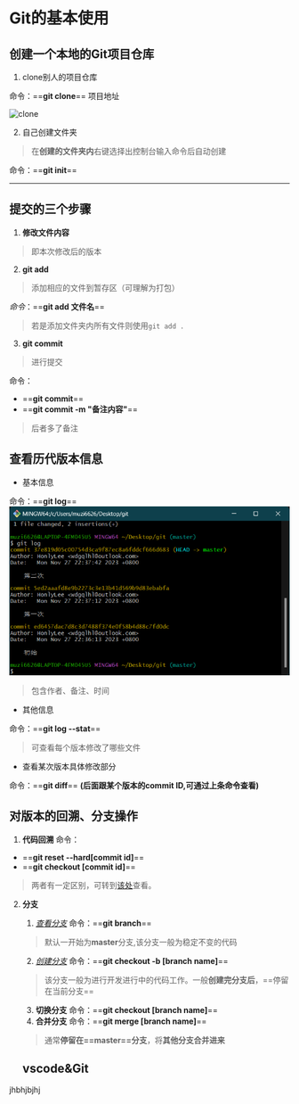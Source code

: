 # Git的基本使用
## 创建一个本地的Git项目仓库
1. clone别人的项目仓库

命令：==**git clone**== 项目地址

![clone](\git_photos/clone_.gif)

2. 自己创建文件夹

> 在**创建的文件夹内**右键选择出控制台输入命令后自动创建

命令：==**git init**==

***
## 提交的三个步骤

1. **修改文件内容**
> 即本次修改后的版本

2. **git add**

> 添加相应的文件到暂存区（可理解为打包）

*命令*：==**git add 文件名**==
> 若是添加文件夹内所有文件则使用`git add .`
3. **git commit**
> 进行提交

命令：
- ==**git commit**==
- ==**git commit -m "备注内容"**==
> 后者多了备注


## 查看历代版本信息

- 基本信息

命令：==**git log**==
    ![](/Git_using/git_photos/git_log.png)
> 包含作者、备注、时间


- 其他信息

命令：==**git log --stat**==

> 可查看每个版本修改了哪些文件

- 查看某次版本具体修改部分

命令：==**git diff**== **(后面跟某个版本的commit ID,可通过上条命令查看)**

## 对版本的回溯、分支操作
1. **代码回溯**
命令：
- ==**git reset --hard[commit id]**==
- ==**git checkout [commit id]**==

> 两者有一定区别，可转到[该处]()查看。

2. **分支**
   1. <u>*查看分支*</u>
   命令：==**git branch**==
   > 默认一开始为**master**分支,该分支一般为稳定不变的代码
   2. <u>*创建分支*</u>
   命令：==**git checkout -b [branch name]**==
   > 该分支一般为进行开发进行中的代码工作。一般**创建完分支后**，==停留在当前分支==
   3. **切换分支**
   命令：==**git checkout [branch name]**==
   4. **合并分支**
   命令：==**git merge [branch name]**==
   > 通常**停留在==master==分支**，将**其他分支合并进来**

   ## vscode&Git
jhbhjbjhj






